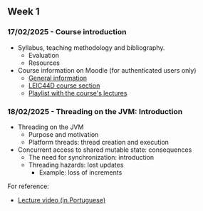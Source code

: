 
## Week 1
### 17/02/2025 - Course introduction
* Syllabus, teaching methodology and bibliography.
  * Evaluation
  * Resources
* Course information on Moodle (for authenticated users only)
  * [General information](https://2425moodle.isel.pt/course/view.php?id=9166)
  * [LEIC44D course section](https://2425moodle.isel.pt/course/view.php?id=9362)
  * [Playlist with the course's lectures](https://www.youtube.com/playlist?list=PL8XxoCaL3dBhX9Kqt_BfAE23D4zYqgLdN)

### 18/02/2025 - Threading on the JVM: Introduction
* Threading on the JVM
  * Purpose and motivation
  * Platform threads: thread creation and execution
* Concurrent access to shared mutable state: consequences
  * The need for synchronization: introduction
  * Threading hazards: lost updates
    * Example: loss of increments

For reference: 
  * [Lecture video (in Portuguese)](https://www.youtube.com/watch?v=wGNDe1QB0LM&list=PL8XxoCaL3dBhX9Kqt_BfAE23D4zYqgLdN&index=1)
